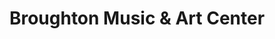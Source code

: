 ---
title: "Broughton Music & Art Center"
url: /northville/broughton-music-and-art-center/
shop: musical instrument
---